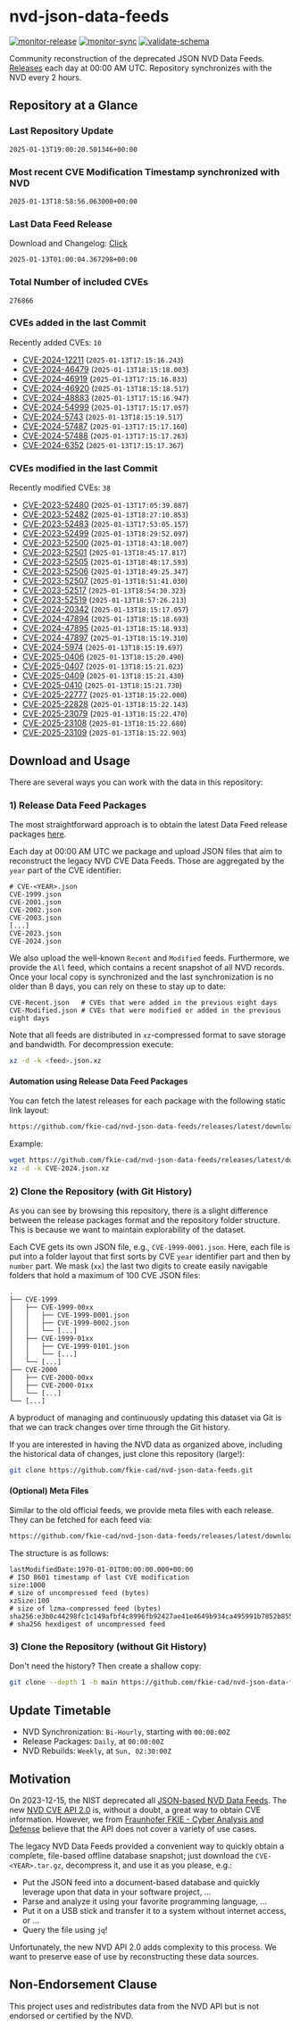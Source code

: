 # nvd-json-data-feeds

[![monitor-release](https://github.com/fkie-cad/nvd-json-data-feeds/actions/workflows/monitor_release.yml/badge.svg)](https://github.com/fkie-cad/nvd-json-data-feeds/actions/workflows/monitor_release.yml)
[![monitor-sync](https://github.com/fkie-cad/nvd-json-data-feeds/actions/workflows/monitor_sync.yml/badge.svg)](https://github.com/fkie-cad/nvd-json-data-feeds/actions/workflows/monitor_sync.yml)
[![validate-schema](https://github.com/fkie-cad/nvd-json-data-feeds/actions/workflows/validate_schema.yml/badge.svg)](https://github.com/fkie-cad/nvd-json-data-feeds/actions/workflows/validate_schema.yml)

Community reconstruction of the deprecated JSON NVD Data Feeds.
[Releases](https://github.com/fkie-cad/nvd-json-data-feeds/releases/latest) each day at 00:00 AM UTC.
Repository synchronizes with the NVD every 2 hours.

## Repository at a Glance

### Last Repository Update

```plain
2025-01-13T19:00:20.501346+00:00
```

### Most recent CVE Modification Timestamp synchronized with NVD

```plain
2025-01-13T18:58:56.063000+00:00
```

### Last Data Feed Release

Download and Changelog: [Click](https://github.com/fkie-cad/nvd-json-data-feeds/releases/latest)

```plain
2025-01-13T01:00:04.367298+00:00
```

### Total Number of included CVEs

```plain
276866
```

### CVEs added in the last Commit

Recently added CVEs: `10`

- [CVE-2024-12211](CVE-2024/CVE-2024-122xx/CVE-2024-12211.json) (`2025-01-13T17:15:16.243`)
- [CVE-2024-46479](CVE-2024/CVE-2024-464xx/CVE-2024-46479.json) (`2025-01-13T18:15:18.003`)
- [CVE-2024-46919](CVE-2024/CVE-2024-469xx/CVE-2024-46919.json) (`2025-01-13T17:15:16.833`)
- [CVE-2024-46920](CVE-2024/CVE-2024-469xx/CVE-2024-46920.json) (`2025-01-13T18:15:18.517`)
- [CVE-2024-48883](CVE-2024/CVE-2024-488xx/CVE-2024-48883.json) (`2025-01-13T17:15:16.947`)
- [CVE-2024-54999](CVE-2024/CVE-2024-549xx/CVE-2024-54999.json) (`2025-01-13T17:15:17.057`)
- [CVE-2024-5743](CVE-2024/CVE-2024-57xx/CVE-2024-5743.json) (`2025-01-13T18:15:19.517`)
- [CVE-2024-57487](CVE-2024/CVE-2024-574xx/CVE-2024-57487.json) (`2025-01-13T17:15:17.160`)
- [CVE-2024-57488](CVE-2024/CVE-2024-574xx/CVE-2024-57488.json) (`2025-01-13T17:15:17.263`)
- [CVE-2024-6352](CVE-2024/CVE-2024-63xx/CVE-2024-6352.json) (`2025-01-13T17:15:17.367`)


### CVEs modified in the last Commit

Recently modified CVEs: `38`

- [CVE-2023-52480](CVE-2023/CVE-2023-524xx/CVE-2023-52480.json) (`2025-01-13T17:05:39.887`)
- [CVE-2023-52482](CVE-2023/CVE-2023-524xx/CVE-2023-52482.json) (`2025-01-13T18:27:10.853`)
- [CVE-2023-52483](CVE-2023/CVE-2023-524xx/CVE-2023-52483.json) (`2025-01-13T17:53:05.157`)
- [CVE-2023-52499](CVE-2023/CVE-2023-524xx/CVE-2023-52499.json) (`2025-01-13T18:29:52.097`)
- [CVE-2023-52500](CVE-2023/CVE-2023-525xx/CVE-2023-52500.json) (`2025-01-13T18:43:18.007`)
- [CVE-2023-52501](CVE-2023/CVE-2023-525xx/CVE-2023-52501.json) (`2025-01-13T18:45:17.817`)
- [CVE-2023-52505](CVE-2023/CVE-2023-525xx/CVE-2023-52505.json) (`2025-01-13T18:48:17.593`)
- [CVE-2023-52506](CVE-2023/CVE-2023-525xx/CVE-2023-52506.json) (`2025-01-13T18:49:25.347`)
- [CVE-2023-52507](CVE-2023/CVE-2023-525xx/CVE-2023-52507.json) (`2025-01-13T18:51:41.030`)
- [CVE-2023-52517](CVE-2023/CVE-2023-525xx/CVE-2023-52517.json) (`2025-01-13T18:54:30.323`)
- [CVE-2023-52519](CVE-2023/CVE-2023-525xx/CVE-2023-52519.json) (`2025-01-13T18:57:26.213`)
- [CVE-2024-20342](CVE-2024/CVE-2024-203xx/CVE-2024-20342.json) (`2025-01-13T18:15:17.057`)
- [CVE-2024-47894](CVE-2024/CVE-2024-478xx/CVE-2024-47894.json) (`2025-01-13T18:15:18.693`)
- [CVE-2024-47895](CVE-2024/CVE-2024-478xx/CVE-2024-47895.json) (`2025-01-13T18:15:18.933`)
- [CVE-2024-47897](CVE-2024/CVE-2024-478xx/CVE-2024-47897.json) (`2025-01-13T18:15:19.310`)
- [CVE-2024-5974](CVE-2024/CVE-2024-59xx/CVE-2024-5974.json) (`2025-01-13T18:15:19.697`)
- [CVE-2025-0406](CVE-2025/CVE-2025-04xx/CVE-2025-0406.json) (`2025-01-13T18:15:20.490`)
- [CVE-2025-0407](CVE-2025/CVE-2025-04xx/CVE-2025-0407.json) (`2025-01-13T18:15:21.023`)
- [CVE-2025-0409](CVE-2025/CVE-2025-04xx/CVE-2025-0409.json) (`2025-01-13T18:15:21.430`)
- [CVE-2025-0410](CVE-2025/CVE-2025-04xx/CVE-2025-0410.json) (`2025-01-13T18:15:21.730`)
- [CVE-2025-22777](CVE-2025/CVE-2025-227xx/CVE-2025-22777.json) (`2025-01-13T18:15:22.000`)
- [CVE-2025-22828](CVE-2025/CVE-2025-228xx/CVE-2025-22828.json) (`2025-01-13T18:15:22.143`)
- [CVE-2025-23079](CVE-2025/CVE-2025-230xx/CVE-2025-23079.json) (`2025-01-13T18:15:22.470`)
- [CVE-2025-23108](CVE-2025/CVE-2025-231xx/CVE-2025-23108.json) (`2025-01-13T18:15:22.680`)
- [CVE-2025-23109](CVE-2025/CVE-2025-231xx/CVE-2025-23109.json) (`2025-01-13T18:15:22.903`)


## Download and Usage

There are several ways you can work with the data in this repository:

### 1) Release Data Feed Packages

The most straightforward approach is to obtain the latest Data Feed release packages [here](https://github.com/fkie-cad/nvd-json-data-feeds/releases/latest).

Each day at 00:00 AM UTC we package and upload JSON files that aim to reconstruct the legacy NVD CVE Data Feeds.
Those are aggregated by the `year` part of the CVE identifier:

```
# CVE-<YEAR>.json
CVE-1999.json
CVE-2001.json
CVE-2002.json
CVE-2003.json
[...]
CVE-2023.json
CVE-2024.json
```

We also upload the well-known `Recent` and `Modified` feeds.
Furthermore, we provide the `All` feed, which contains a recent snapshot of all NVD records.
Once your local copy is synchronized and the last synchronization is no older than 8 days, you can rely on these to stay up to date:

```plain
CVE-Recent.json   # CVEs that were added in the previous eight days
CVE-Modified.json # CVEs that were modified or added in the previous eight days
```

Note that all feeds are distributed in `xz`-compressed format to save storage and bandwidth.
For decompression execute:

```sh
xz -d -k <feed>.json.xz
```

#### Automation using Release Data Feed Packages

You can fetch the latest releases for each package with the following static link layout:

```sh
https://github.com/fkie-cad/nvd-json-data-feeds/releases/latest/download/CVE-<YEAR>.json.xz
```

Example:

```sh
wget https://github.com/fkie-cad/nvd-json-data-feeds/releases/latest/download/CVE-2024.json.xz
xz -d -k CVE-2024.json.xz
```

### 2) Clone the Repository (with Git History)

As you can see by browsing this repository, there is a slight difference between the release packages format and the repository folder structure.
This is because we want to maintain explorability of the dataset.

Each CVE gets its own JSON file, e.g., `CVE-1999-0001.json`.
Here, each file is put into a folder layout that first sorts by CVE `year` identifier part and then by `number` part.
We mask (`xx`) the last two digits to create easily navigable folders that hold a maximum of 100 CVE JSON files:

```plain
.
├── CVE-1999
│   ├── CVE-1999-00xx
│   │   ├── CVE-1999-0001.json
│   │   ├── CVE-1999-0002.json
│   │   └── [...]
│   ├── CVE-1999-01xx
│   │   ├── CVE-1999-0101.json
│   │   └── [...]
│   └── [...]
├── CVE-2000
│   ├── CVE-2000-00xx
│   ├── CVE-2000-01xx
│   └── [...]
└── [...]
```

A byproduct of managing and continuously updating this dataset via Git is that we can track changes over time through the Git history.

If you are interested in having the NVD data as organized above, including the historical data of changes, just clone this repository (large!):

```sh
git clone https://github.com/fkie-cad/nvd-json-data-feeds.git
```

#### (Optional) Meta Files

Similar to the old official feeds, we provide meta files with each release. They can be fetched for each feed via:

```sh
https://github.com/fkie-cad/nvd-json-data-feeds/releases/latest/download/CVE-<YEAR>.meta
```

The structure is as follows:

```plain
lastModifiedDate:1970-01-01T00:00:00.000+00:00                          # ISO 8601 timestamp of last CVE modification
size:1000                                                               # size of uncompressed feed (bytes)
xzSize:100                                                              # size of lzma-compressed feed (bytes)
sha256:e3b0c44298fc1c149afbf4c8996fb92427ae41e4649b934ca495991b7852b855 # sha256 hexdigest of uncompressed feed
```

### 3) Clone the Repository (without Git History)

Don't need the history? Then create a shallow copy:

```sh
git clone --depth 1 -b main https://github.com/fkie-cad/nvd-json-data-feeds.git
```


## Update Timetable

* NVD Synchronization: `Bi-Hourly`, starting with `00:00:00Z`
* Release Packages: `Daily`, at `00:00:00Z`
* NVD Rebuilds: `Weekly`, at `Sun, 02:30:00Z`


## Motivation

On 2023-12-15, the NIST deprecated all [JSON-based NVD Data Feeds](https://nvd.nist.gov/vuln/data-feeds#divRetirementBanner-1).
The new [NVD CVE API 2.0](https://nvd.nist.gov/developers/vulnerabilities) is, without a doubt, a great way to obtain CVE information.
However, we from [Fraunhofer FKIE - Cyber Analysis and Defense](https://www.fkie.fraunhofer.de/en/departments/cad.html) believe that the API does not cover a variety of use cases.

The legacy NVD Data Feeds provided a convenient way to quickly obtain a complete, file-based offline database snapshot; just download the `CVE-<YEAR>.tar.gz`, decompress it, and use it as you please, e.g.:

- Put the JSON feed into a document-based database and quickly leverage upon that data in your software project, ...
- Parse and analyze it using your favorite programming language, ...
- Put it on a USB stick and transfer it to a system without internet access, or ...
- Query the file using `jq`!

Unfortunately, the new NVD API 2.0 adds complexity to this process.
We want to preserve ease of use by reconstructing these data sources.

## Non-Endorsement Clause

This project uses and redistributes data from the NVD API but is not endorsed or certified by the NVD.